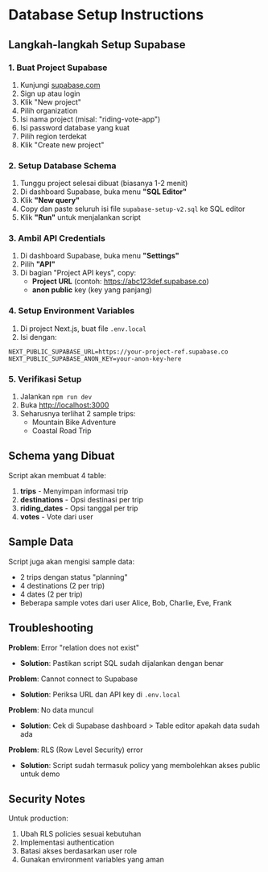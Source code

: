 # Database Setup Instructions

## Langkah-langkah Setup Supabase

### 1. Buat Project Supabase
1. Kunjungi [supabase.com](https://supabase.com)
2. Sign up atau login
3. Klik "New project"
4. Pilih organization
5. Isi nama project (misal: "riding-vote-app")
6. Isi password database yang kuat
7. Pilih region terdekat
8. Klik "Create new project"

### 2. Setup Database Schema
1. Tunggu project selesai dibuat (biasanya 1-2 menit)
2. Di dashboard Supabase, buka menu **"SQL Editor"**
3. Klik **"New query"**
4. Copy dan paste seluruh isi file `supabase-setup-v2.sql` ke SQL editor
5. Klik **"Run"** untuk menjalankan script

### 3. Ambil API Credentials
1. Di dashboard Supabase, buka menu **"Settings"**
2. Pilih **"API"**
3. Di bagian "Project API keys", copy:
   - **Project URL** (contoh: https://abc123def.supabase.co)
   - **anon public** key (key yang panjang)

### 4. Setup Environment Variables
1. Di project Next.js, buat file `.env.local`
2. Isi dengan:
```env
NEXT_PUBLIC_SUPABASE_URL=https://your-project-ref.supabase.co
NEXT_PUBLIC_SUPABASE_ANON_KEY=your-anon-key-here
```

### 5. Verifikasi Setup
1. Jalankan `npm run dev`
2. Buka [http://localhost:3000](http://localhost:3000)
3. Seharusnya terlihat 2 sample trips:
   - Mountain Bike Adventure
   - Coastal Road Trip

## Schema yang Dibuat

Script akan membuat 4 table:

1. **trips** - Menyimpan informasi trip
2. **destinations** - Opsi destinasi per trip
3. **riding_dates** - Opsi tanggal per trip  
4. **votes** - Vote dari user

## Sample Data

Script juga akan mengisi sample data:
- 2 trips dengan status "planning"
- 4 destinations (2 per trip)
- 4 dates (2 per trip)
- Beberapa sample votes dari user Alice, Bob, Charlie, Eve, Frank

## Troubleshooting

**Problem**: Error "relation does not exist"
- **Solution**: Pastikan script SQL sudah dijalankan dengan benar

**Problem**: Cannot connect to Supabase
- **Solution**: Periksa URL dan API key di `.env.local`

**Problem**: No data muncul
- **Solution**: Cek di Supabase dashboard > Table editor apakah data sudah ada

**Problem**: RLS (Row Level Security) error
- **Solution**: Script sudah termasuk policy yang membolehkan akses public untuk demo

## Security Notes

Untuk production:
1. Ubah RLS policies sesuai kebutuhan
2. Implementasi authentication
3. Batasi akses berdasarkan user role
4. Gunakan environment variables yang aman
